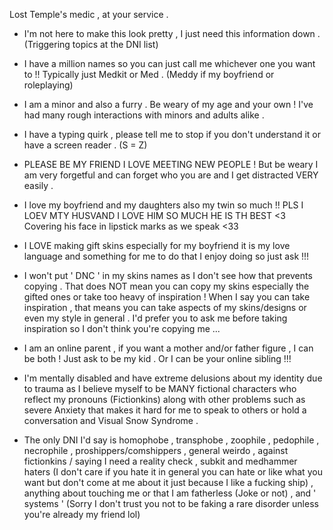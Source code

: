 Lost Temple's medic , at your service .

- I'm not here to make this look pretty , I just need this information down . (Triggering topics at the DNI list)

- I have a million names so you can just call me whichever one you want to !! Typically just Medkit or Med . (Meddy if my boyfriend or roleplaying)

- I am a minor and also a furry . Be weary of my age and your own ! I've had many rough interactions with minors and adults alike .

- I have a typing quirk , please tell me to stop if you don't understand it or have a screen reader . (S = Z)

- PLEASE BE MY FRIEND I LOVE MEETING NEW PEOPLE ! But be weary I am very forgetful and can forget who you are and I get distracted VERY easily .

- I love my boyfriend and my daughters also my twin so much !! PLS I LOEV MTY HUSVAND I LOVE HIM SO MUCH HE IS TH BEST <3 Covering his face in lipstick marks as we speak <33

- I LOVE making gift skins especially for my boyfriend it is my love language and something for me to do that I enjoy doing so just ask !!!

- I won't put ' DNC ' in my skins names as I don't see how that prevents copying . That does NOT mean you can copy my skins especially the gifted ones or take too heavy of inspiration ! When I say you can take inspiration , that means you can take aspects of my skins/designs or even my style in general . I'd prefer you to ask me before taking inspiration so I don't think you're copying me ...

- I am an online parent , if you want a mother and/or father figure , I can be both ! Just ask to be my kid . Or I can be your online sibling !!!

- I'm mentally disabled and have extreme delusions about my identity due to trauma as I believe myself to be MANY fictional characters who reflect my pronouns (Fictionkins) along with other problems such as severe Anxiety that makes it hard for me to speak to others or hold a conversation and Visual Snow Syndrome .

- The only DNI I'd say is homophobe , transphobe , zoophile , pedophile , necrophile , proshippers/comshippers , general weirdo , against fictionkins / saying I need a reality check , subkit and medhammer haters (I don't care if you hate it in general you can hate or like what you want but don't come at me about it just because I like a fucking ship) , anything about touching me or that I am fatherless (Joke or not) , and ' systems ' (Sorry I don't trust you not to be faking a rare disorder unless you're already my friend lol) 
